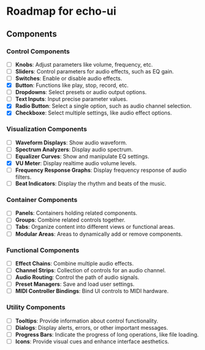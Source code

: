 # Roadmap for echo-ui

## Components

### Control Components

- [ ] **Knobs**: Adjust parameters like volume, frequency, etc.
- [ ] **Sliders**: Control parameters for audio effects, such as EQ gain.
- [ ] **Switches**: Enable or disable audio effects.
- [x] **Button**: Functions like play, stop, record, etc.
- [ ] **Dropdowns**: Select presets or audio output options.
- [ ] **Text Inputs**: Input precise parameter values.
- [x] **Radio Button**: Select a single option, such as audio channel selection.
- [x] **Checkboxe**: Select multiple settings, like audio effect options.

### Visualization Components

- [ ] **Waveform Displays**: Show audio waveform.
- [ ] **Spectrum Analyzers**: Display audio spectrum.
- [ ] **Equalizer Curves**: Show and manipulate EQ settings.
- [x] **VU Meter**: Display realtime audio volume levels.
- [ ] **Frequency Response Graphs**: Display frequency response of audio filters.
- [ ] **Beat Indicators**: Display the rhythm and beats of the music.

### Container Components

- [ ] **Panels**: Containers holding related components.
- [ ] **Groups**: Combine related controls together.
- [ ] **Tabs**: Organize content into different views or functional areas.
- [ ] **Modular Areas**: Areas to dynamically add or remove components.

### Functional Components

- [ ] **Effect Chains**: Combine multiple audio effects.
- [ ] **Channel Strips**: Collection of controls for an audio channel.
- [ ] **Audio Routing**: Control the path of audio signals.
- [ ] **Preset Managers**: Save and load user settings.
- [ ] **MIDI Controller Bindings**: Bind UI controls to MIDI hardware.

### Utility Components

- [ ] **Tooltips**: Provide information about control functionality.
- [ ] **Dialogs**: Display alerts, errors, or other important messages.
- [ ] **Progress Bars**: Indicate the progress of long operations, like file loading.
- [ ] **Icons**: Provide visual cues and enhance interface aesthetics.
